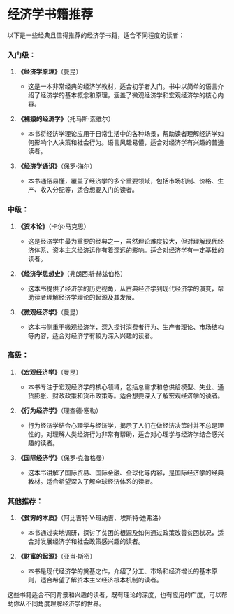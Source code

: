 # 经济学书籍推荐

以下是一些经典且值得推荐的经济学书籍，适合不同程度的读者：

### 入门级：

1. **《经济学原理》**（曼昆）

   - 这是一本非常经典的经济学教材，适合初学者入门。书中以简单的语言介绍了经济学的基本概念和原理，涵盖了微观经济学和宏观经济学的核心内容。

2. **《裸猿的经济学》**（托马斯·索维尔）

   - 本书将经济学理论应用于日常生活中的各种场景，帮助读者理解经济学如何影响个人决策和社会行为。语言风趣易懂，适合对经济学有兴趣的普通读者。

3. **《经济学通识》**（保罗·海尔）
   - 本书通俗易懂，覆盖了经济学的多个重要领域，包括市场机制、价格、生产、收入分配等，适合想要入门的读者。

### 中级：

1. **《资本论》**（卡尔·马克思）

   - 这是经济学中最为重要的经典之一，虽然理论难度较大，但对理解现代经济体系、资本主义经济运作有着深远的影响。适合对经济学有一定基础的读者。

2. **《经济学思想史》**（弗朗西斯·赫兹伯格）

   - 这本书提供了经济学的历史视角，从古典经济学到现代经济学的演变，帮助读者理解经济学理论的起源及其发展。

3. **《微观经济学》**（曼昆）
   - 这本书侧重于微观经济学，深入探讨消费者行为、生产者理论、市场结构等内容，适合对经济学有较为深入兴趣的读者。

### 高级：

1. **《宏观经济学》**（曼昆）

   - 本书专注于宏观经济学的核心领域，包括总需求和总供给模型、失业、通货膨胀、财政政策和货币政策等。适合想要深入了解宏观经济学的读者。

2. **《行为经济学》**（理查德·塞勒）

   - 行为经济学结合心理学与经济学，揭示了人们在做经济决策时并不总是理性的。对理解人类经济行为非常有帮助，适合对心理学与经济学结合感兴趣的读者。

3. **《国际经济学》**（保罗·克鲁格曼）
   - 这本书讲解了国际贸易、国际金融、全球化等内容，是国际经济学的经典教材。适合希望深入了解全球经济体系的读者。

### 其他推荐：

1. **《贫穷的本质》**（阿比吉特·V·班纳吉、埃斯特·迪弗洛）

   - 本书通过实地调研，探讨了贫困的根源及如何通过政策改善贫困状况，适合对发展经济学和社会政策感兴趣的读者。

2. **《财富的起源》**（亚当·斯密）
   - 本书是现代经济学的奠基之作，介绍了分工、市场和经济增长的基本原则，适合希望了解资本主义经济根本机制的读者。

这些书籍适合不同背景和兴趣的读者，既有理论的深度，也有应用的广度，可以帮助你从不同角度理解经济学的世界。
